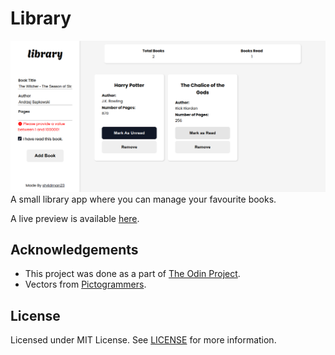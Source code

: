 # Library

![preview](./preview.png)
A small library app where you can manage your favourite books.

A live preview is available [here](https://sh4dman23.github.io/library).

## Acknowledgements
- This project was done as a part of [The Odin Project](https://www.theodinproject.com).
- Vectors from [Pictogrammers](https://pictogrammers.com).

## License
Licensed under MIT License. See [LICENSE](./LICENSE) for more information.